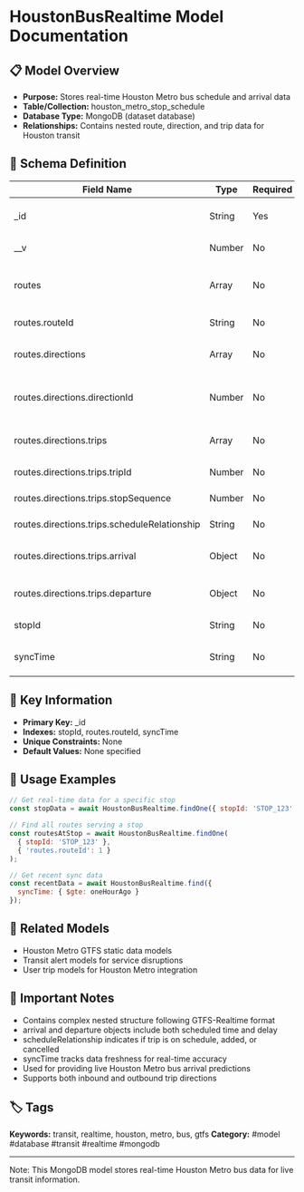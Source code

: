 # HoustonBusRealtime Model Documentation

## 📋 Model Overview
- **Purpose:** Stores real-time Houston Metro bus schedule and arrival data
- **Table/Collection:** houston_metro_stop_schedule
- **Database Type:** MongoDB (dataset database)
- **Relationships:** Contains nested route, direction, and trip data for Houston transit

## 🔧 Schema Definition
| **Field Name** | **Type** | **Required** | **Description** |
|----------------|----------|--------------|-----------------|
| _id | String | Yes | MongoDB document identifier |
| __v | Number | No | MongoDB version key |
| routes | Array | No | Array of route objects with directions and trips |
| routes.routeId | String | No | Houston Metro route identifier |
| routes.directions | Array | No | Array of direction objects |
| routes.directions.directionId | Number | No | Direction identifier (0=outbound, 1=inbound) |
| routes.directions.trips | Array | No | Array of trip objects with schedule data |
| routes.directions.trips.tripId | Number | No | Unique trip identifier |
| routes.directions.trips.stopSequence | Number | No | Stop sequence number in trip |
| routes.directions.trips.scheduleRelationship | String | No | GTFS schedule relationship |
| routes.directions.trips.arrival | Object | No | Arrival time and delay information |
| routes.directions.trips.departure | Object | No | Departure time and delay information |
| stopId | String | No | Houston Metro stop identifier |
| syncTime | String | No | Last synchronization timestamp |

## 🔑 Key Information
- **Primary Key:** _id
- **Indexes:** stopId, routes.routeId, syncTime
- **Unique Constraints:** None
- **Default Values:** None specified

## 📝 Usage Examples
```javascript
// Get real-time data for a specific stop
const stopData = await HoustonBusRealtime.findOne({ stopId: 'STOP_123' });

// Find all routes serving a stop
const routesAtStop = await HoustonBusRealtime.findOne(
  { stopId: 'STOP_123' },
  { 'routes.routeId': 1 }
);

// Get recent sync data
const recentData = await HoustonBusRealtime.find({
  syncTime: { $gte: oneHourAgo }
});
```

## 🔗 Related Models
- Houston Metro GTFS static data models
- Transit alert models for service disruptions
- User trip models for Houston Metro integration

## 📌 Important Notes
- Contains complex nested structure following GTFS-Realtime format
- arrival and departure objects include both scheduled time and delay
- scheduleRelationship indicates if trip is on schedule, added, or cancelled
- syncTime tracks data freshness for real-time accuracy
- Used for providing live Houston Metro bus arrival predictions
- Supports both inbound and outbound trip directions

## 🏷️ Tags
**Keywords:** transit, realtime, houston, metro, bus, gtfs
**Category:** #model #database #transit #realtime #mongodb

---
Note: This MongoDB model stores real-time Houston Metro bus data for live transit information.